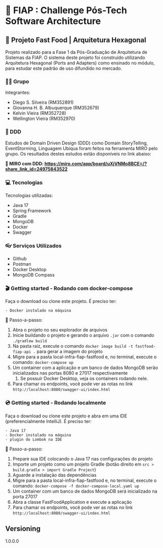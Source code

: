 # 🚀 FIAP : Challenge Pós-Tech Software Architecture
## 🍔 Projeto Fast Food | Arquitetura Hexagonal

Projeto realizado para a Fase 1 da Pós-Graduação de Arquitetura de Sistemas da FIAP. O sistema deste projeto foi construído utilizando Arquitetura Hexagonal (Ports and Adapters) como ensinado no módulo, para estudar este padrão de uso difundido no mercado.

### 👨‍🏫 Grupo

Integrantes:
- Diego S. Silveira (RM352891)
- Giovanna H. B. Albuquerque (RM352679)
- Kelvin Vieira (RM352728)
- Wellington Vieira (RM352970)

### 📍 DDD

Estudos de Domain Driven Design (DDD) como Domain StoryTelling, EventStorming, Linguagem Ubíqua foram feitos na ferramenta MIRO pelo grupo.
Os resultados destes estudos estão disponíveis no link abaixo:

**🔗 MIRO com DDD: https://miro.com/app/board/uXjVNMo8BCE=/?share_link_id=24975843522**

### 💻 Tecnologias

Tecnologias utilizadas:

* Java 17
* Spring Framework
* Gradle
* MongoDB
* Docker
* Swagger

### 👓 Serviços Utilizados

* Github
* Postman
* Docker Desktop 
* MongoDB Compass

### 🎬 Getting started - Rodando com docker-compose

Faça o download ou clone este projeto. É preciso ter:

    - Docker instalado na máquina

🚨 Passo-a-passo:

1. Abra o projeto no seu explorador de arquivos
2. Inicie buildando o projeto e gerando o arquivo ```.jar``` com o comando ```./gradlew build```
3. Na pasta raiz, execute o comando ```docker image build -t fastfood-fiap-api .``` para gerar a imagem do projeto
4. Migre para a pasta local-infra-fiap-fastfood e, no terminal, execute o comando: ```docker-compose up```
5. Um container com a aplicação e um banco de dados MongoDB serão inicializados nas portas 8080 e 27017 respectivamente
   1. Se possuir Docker Desktop, veja os containers rodando nele.
6. Para chamar os endpoints, você pode ver as rotas no link ```http://localhost:8080/swagger-ui/index.html```


### 💿 Getting started - Rodando localmente

Faça o download ou clone este projeto e abra em uma IDE (preferencialmente IntelliJ).
É preciso ter:

    - Java 17
    - Docker instalado na máquina
    - plugin do Lombok na IDE

🚨 Passo-a-passo:

1. Prepare sua IDE colocando o Java 17 nas configurações do projeto
2. Importe um projeto como um projeto Gradle (botão direito em ```src > build.gradle > import Gradle Project```)
3. Aguarde a instalação das dependências
4. Migre para a pasta local-infra-fiap-fastfood e, no terminal, execute o comando: ```docker-compose -f docker-compose-local.yaml up```
5. Um container com um banco de dados MongoDB será inicializado na porta 27017
6. Abra a classe FastFoodApplication e execute a aplicação
7. Para chamar os endpoints, você pode ver as rotas no link ```http://localhost:8080/swagger-ui/index.html```


## Versioning

1.0.0.0
